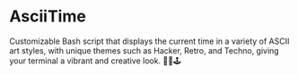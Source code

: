 # AsciiTime
Customizable Bash script that displays the current time in a variety of ASCII art styles, with unique themes such as Hacker, Retro, and Techno, giving your terminal a vibrant and creative look. 🧮⏰🕹️ 
